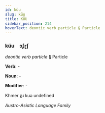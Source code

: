 ```yaml
---
id: küu
slug: küu
title: KÜU
sidebar_position: 214
hoverText: deontic verb particle § Particle
---
```


### küu&emsp;<span kind="abugida">ɔʄɽʃ</span>

*deontic verb particle* **§** Particle

**Verb**: -

**Noun**: -

**Modifier**: -

Khmer គួរ kuə undefined

*Austro-Asiatic Language Family*